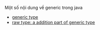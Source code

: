 Một số nội dung về generic trong java
- [generic type](./src/a1generictype)
- [raw type: a addition part of generic type](./src/a2rawtype)